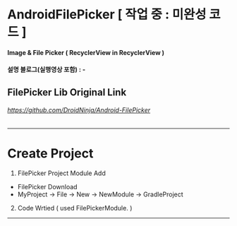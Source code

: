 # AndroidFilePicker [ 작업 중 : 미완성 코드 ] 
#### Image & File Picker ( RecyclerView in RecyclerView )

#### 설명 블로그(실행영상 포함) : - 

## FilePicker Lib Original Link
###### https://github.com/DroidNinja/Android-FilePicker



---------------------------------------------------------------
# Create Project

1. FilePicker Project Module Add
- FilePicker Download
- MyProject -> File -> New -> NewModule -> GradleProject

2. Code Wrtied ( used FilePickerModule. )

---------------------------------------------------------------


